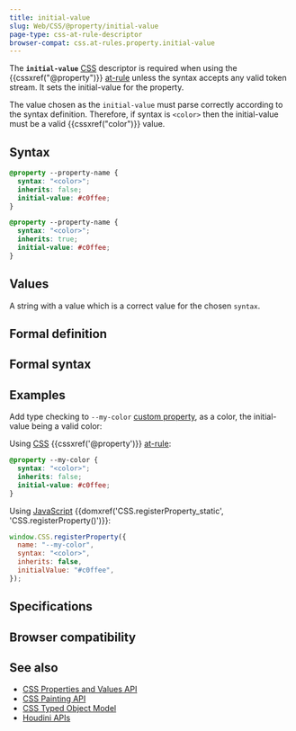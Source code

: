 ```yaml
---
title: initial-value
slug: Web/CSS/@property/initial-value
page-type: css-at-rule-descriptor
browser-compat: css.at-rules.property.initial-value
---
```




The **`initial-value`** [CSS](/Web/CSS) descriptor is required when using the {{cssxref("@property")}} [at-rule](/Web/CSS/At-rule) unless the syntax accepts any valid token stream. It sets the initial-value for the property.

The value chosen as the `initial-value` must parse correctly according to the syntax definition. Therefore, if syntax is `<color>` then the initial-value must be a valid {{cssxref("color")}} value.

## Syntax

```css
@property --property-name {
  syntax: "<color>";
  inherits: false;
  initial-value: #c0ffee;
}

@property --property-name {
  syntax: "<color>";
  inherits: true;
  initial-value: #c0ffee;
}
```

## Values

A string with a value which is a correct value for the chosen `syntax`.

## Formal definition



## Formal syntax



## Examples

Add type checking to `--my-color` [custom property](/Web/CSS/--*), as a color, the initial-value being a valid color:

Using [CSS](/Web/CSS) {{cssxref('@property')}} [at-rule](/Web/CSS/At-rule):

```css
@property --my-color {
  syntax: "<color>";
  inherits: false;
  initial-value: #c0ffee;
}
```

Using [JavaScript](/Web/JavaScript) {{domxref('CSS.registerProperty_static', 'CSS.registerProperty()')}}:

```js
window.CSS.registerProperty({
  name: "--my-color",
  syntax: "<color>",
  inherits: false,
  initialValue: "#c0ffee",
});
```

## Specifications



## Browser compatibility



## See also

- [CSS Properties and Values API](/Web/API/CSS_Properties_and_Values_API)
- [CSS Painting API](/Web/API/CSS_Painting_API)
- [CSS Typed Object Model](/Web/API/CSS_Typed_OM_API)
- [Houdini APIs](/Web/API/Houdini_APIs)
